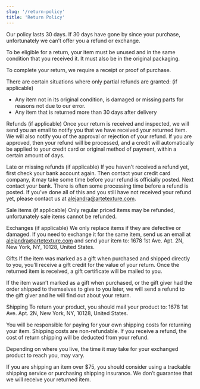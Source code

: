 ```yaml
---
slug: '/return-policy'
title: 'Return Policy'
---
```


Our policy lasts 30 days. If 30 days have gone by since your purchase, unfortunately we can’t offer you a refund or exchange.

To be eligible for a return, your item must be unused and in the same condition that you received it. It must also be in the original packaging.

To complete your return, we require a receipt or proof of purchase.

There are certain situations where only partial refunds are granted: (if applicable)

- Any item not in its original condition, is damaged or missing parts for reasons not due to our error.
- Any item that is returned more than 30 days after delivery

Refunds (if applicable) Once your return is received and inspected, we will send you an email to notify you that we have received your returned item. We will also notify you of the approval or rejection of your refund. If you are approved, then your refund will be processed, and a credit will automatically be applied to your credit card or original method of payment, within a certain amount of days.

Late or missing refunds (if applicable) If you haven’t received a refund yet, first check your bank account again. Then contact your credit card company, it may take some time before your refund is officially posted. Next contact your bank. There is often some processing time before a refund is posted. If you’ve done all of this and you still have not received your refund yet, please contact us at alejandra@artetexture.com.

Sale items (if applicable) Only regular priced items may be refunded, unfortunately sale items cannot be refunded.

Exchanges (if applicable) We only replace items if they are defective or damaged. If you need to exchange it for the same item, send us an email at alejandra@artetexture.com and send your item to: 1678 1st Ave. Apt. 2N, New York, NY, 10128, United States.

Gifts If the item was marked as a gift when purchased and shipped directly to you, you’ll receive a gift credit for the value of your return. Once the returned item is received, a gift certificate will be mailed to you.

If the item wasn’t marked as a gift when purchased, or the gift giver had the order shipped to themselves to give to you later, we will send a refund to the gift giver and he will find out about your return.

Shipping To return your product, you should mail your product to: 1678 1st Ave. Apt. 2N, New York, NY, 10128, United States.

You will be responsible for paying for your own shipping costs for returning your item. Shipping costs are non-refundable. If you receive a refund, the cost of return shipping will be deducted from your refund.

Depending on where you live, the time it may take for your exchanged product to reach you, may vary.

If you are shipping an item over $75, you should consider using a trackable shipping service or purchasing shipping insurance. We don’t guarantee that we will receive your returned item.
